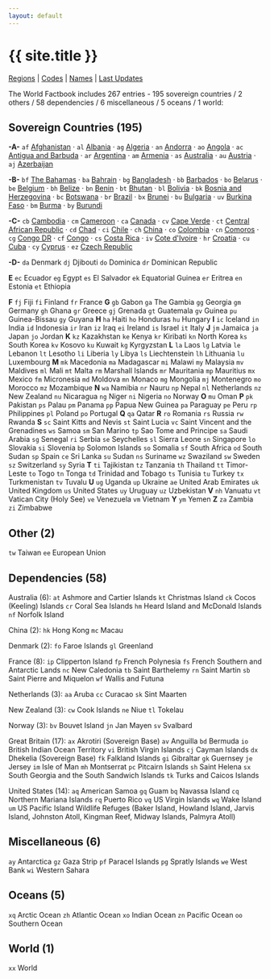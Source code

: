 ```yaml
---
layout: default
---
```


# {{ site.title }}

[Regions](regions) |
[Codes](codes) |
[Names](names) |
[Last Updates](updates)



The World Factbook includes 267 entries -
195 sovereign countries /
2 others /
58 dependencies /
6 miscellaneous /
5 oceans /
1 world:


## Sovereign Countries (195)

**-A-**
`af` [Afghanistan](af) · 
`al` [Albania](al) · 
`ag` [Algeria](ag) ·
`an` [Andorra](an) ·
`ao` [Angola](ao) ·
`ac` [Antigua and Barbuda](ac) ·
`ar` [Argentina](ar) ·
`am` [Armenia](am) ·
`as` [Australia](as) ·
`au` [Austria](au) ·
`aj` [Azerbaijan](aj)

**-B-**
`bf` [The Bahamas](bf) ·
`ba` [Bahrain](ba) ·
`bg` [Bangladesh](bg) ·
`bb` [Barbados](bb) ·
`bo` [Belarus](bo) ·
`be` [Belgium](be) ·
`bh` [Belize](bh) ·
`bn` [Benin](bn) ·
`bt` [Bhutan](bt) ·
`bl` [Bolivia](bl) ·
`bk` [Bosnia and Herzegovina](bk) ·
`bc` [Botswana](bc) ·
`br` [Brazil](br) ·
`bx` [Brunei](bx) ·
`bu` [Bulgaria](bu) ·
`uv` [Burkina Faso](uv) ·
`bm` [Burma](bm) ·
`by` [Burundi](by)

**-C-**
`cb` [Cambodia](cb) ·
`cm` [Cameroon](cm) ·
`ca` [Canada](ca) ·
`cv` [Cape Verde](cv) ·
`ct` [Central African Republic](ct) ·
`cd` [Chad](cd) ·
`ci` [Chile](ci) ·
`ch` [China](ch) ·
`co` [Colombia](co) ·
`cn` [Comoros](cn) ·
`cg` [Congo DR](cg) ·
`cf` [Congo](cf) ·
`cs` [Costa Rica](cs) ·
`iv` [Cote d'Ivoire](iv) ·
`hr` [Croatia](hr) ·
`cu` [Cuba](cu) ·
`cy` [Cyprus](cy) ·
`ez` [Czech Republic](ez)

**-D-**
`da` Denmark
`dj` Djibouti
`do` Dominica
`dr` Dominican Republic

**E**
`ec` Ecuador
`eg` Egypt
`es` El Salvador
`ek` Equatorial Guinea
`er` Eritrea
`en` Estonia
`et` Ethiopia

**F**
`fj` Fiji
`fi` Finland
`fr` France
**G**
`gb` Gabon
`ga` The Gambia
`gg` Georgia
`gm` Germany
`gh` Ghana
`gr` Greece
`gj` Grenada
`gt` Guatemala
`gv` Guinea
`pu` Guinea-Bissau
`gy` Guyana
**H**
`ha` Haiti
`ho` Honduras
`hu` Hungary
**I**
`ic` Iceland
`in` India
`id` Indonesia
`ir` Iran
`iz` Iraq
`ei` Ireland
`is` Israel
`it` Italy
**J**
`jm` Jamaica
`ja` Japan
`jo` Jordan
**K**
`kz` Kazakhstan
`ke` Kenya
`kr` Kiribati
`kn` North Korea
`ks` South Korea
`kv` Kosovo
`ku` Kuwait
`kg` Kyrgyzstan
**L**
`la` Laos
`lg` Latvia
`le` Lebanon
`lt` Lesotho
`li` Liberia
`ly` Libya
`ls` Liechtenstein
`lh` Lithuania
`lu` Luxembourg
**M**
`mk` Macedonia
`ma` Madagascar
`mi` Malawi
`my` Malaysia
`mv` Maldives
`ml` Mali
`mt` Malta
`rm` Marshall Islands
`mr` Mauritania
`mp` Mauritius
`mx` Mexico
`fm` Micronesia
`md` Moldova
`mn` Monaco
`mg` Mongolia
`mj` Montenegro
`mo` Morocco
`mz` Mozambique
**N**
`wa` Namibia
`nr` Nauru
`np` Nepal
`nl` Netherlands
`nz` New Zealand
`nu` Nicaragua
`ng` Niger
`ni` Nigeria
`no` Norway
**O**
`mu` Oman
**P**
`pk` Pakistan
`ps` Palau
`pm` Panama
`pp` Papua New Guinea
`pa` Paraguay
`pe` Peru
`rp` Philippines
`pl` Poland
`po` Portugal
**Q**
`qa` Qatar
**R**
`ro` Romania
`rs` Russia
`rw` Rwanda
**S**
`sc` Saint Kitts and Nevis
`st` Saint Lucia
`vc` Saint Vincent and the Grenadines
`ws` Samoa
`sm` San Marino
`tp` Sao Tome and Principe
`sa` Saudi Arabia
`sg` Senegal
`ri` Serbia
`se` Seychelles
`sl` Sierra Leone
`sn` Singapore
`lo` Slovakia
`si` Slovenia
`bp` Solomon Islands
`so` Somalia
`sf` South Africa
`od` South Sudan
`sp` Spain
`ce` Sri Lanka
`su` Sudan
`ns` Suriname
`wz` Swaziland
`sw` Sweden
`sz` Switzerland
`sy` Syria
**T**
`ti` Tajikistan
`tz` Tanzania
`th` Thailand
`tt` Timor-Leste
`to` Togo
`tn` Tonga
`td` Trinidad and Tobago
`ts` Tunisia
`tu` Turkey
`tx` Turkmenistan
`tv` Tuvalu
**U**
`ug` Uganda
`up` Ukraine
`ae` United Arab Emirates
`uk` United Kingdom
`us` United States
`uy` Uruguay
`uz` Uzbekistan
**V**
`nh` Vanuatu
`vt` Vatican City (Holy See)
`ve` Venezuela
`vm` Vietnam
**Y**
`ym` Yemen
**Z**
`za` Zambia
`zi` Zimbabwe


## Other (2)

`tw` Taiwan
`ee` European Union

## Dependencies (58)

Australia (6):
`at` Ashmore and Cartier Islands
`kt` Christmas Island
`ck` Cocos (Keeling) Islands
`cr` Coral Sea Islands
`hm` Heard Island and McDonald Islands
`nf` Norfolk Island

China (2):
`hk` Hong Kong
`mc` Macau

Denmark (2):
`fo` Faroe Islands
`gl` Greenland

France (8):
`ip` Clipperton Island
`fp` French Polynesia
`fs` French Southern and Antarctic Lands
`nc` New Caledonia
`tb` Saint Barthelemy
`rn` Saint Martin
`sb` Saint Pierre and Miquelon
`wf` Wallis and Futuna

Netherlands (3):
`aa` Aruba
`cc` Curacao
`sk` Sint Maarten

New Zealand (3):
`cw` Cook Islands
`ne` Niue
`tl` Tokelau

Norway (3):
`bv` Bouvet Island
`jn` Jan Mayen
`sv` Svalbard

Great Britain (17):
`ax` Akrotiri (Sovereign Base)
`av` Anguilla
`bd` Bermuda
`io` British Indian Ocean Territory
`vi` British Virgin Islands
`cj` Cayman Islands
`dx` Dhekelia (Sovereign Base)
`fk` Falkland Islands
`gi` Gibraltar
`gk` Guernsey
`je` Jersey
`im` Isle of Man
`mh` Montserrat
`pc` Pitcairn Islands
`sh` Saint Helena
`sx` South Georgia and the South Sandwich Islands
`tk` Turks and Caicos Islands

United States (14):
`aq` American Samoa
`gq` Guam
`bq` Navassa Island
`cq` Northern Mariana Islands
`rq` Puerto Rico
`vq` US Virgin Islands
`wq` Wake Island
`um` US Pacific Island Wildlife Refuges
(Baker Island, Howland Island, Jarvis Island, Johnston Atoll, Kingman Reef, Midway Islands, Palmyra Atoll)


## Miscellaneous (6)

`ay` Antarctica
`gz` Gaza Strip
`pf` Paracel Islands
`pg` Spratly Islands
`we` West Bank
`wi` Western Sahara

## Oceans (5)

`xq` Arctic Ocean
`zh` Atlantic Ocean
`xo` Indian Ocean
`zn` Pacific Ocean
`oo` Southern Ocean

## World (1)

`xx` World

